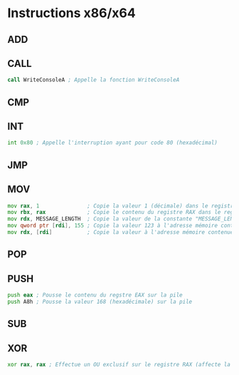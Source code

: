 # Instructions x86/x64

## ADD

## CALL

```asm
call WriteConsoleA ; Appelle la fonction WriteConsoleA
```

## CMP

## INT

```asm
int 0x80 ; Appelle l'interruption ayant pour code 80 (hexadécimal)
```

## JMP

## MOV

```asm
mov rax, 1               ; Copie la valeur 1 (décimale) dans le registre RAX
mov rbx, rax             ; Copie le contenu du registre RAX dans le registre RBX
mov rdx, MESSAGE_LENGTH  ; Copie la valeur de la constante "MESSAGE_LENGTH" dans le registre RDX
mov qword ptr [rdi], 155 ; Copie la valeur 123 à l'adresse mémoire contenue dans le registre RDI
mov rdx, [rdi]           ; Copie la valeur à l'adresse mémoire contenue dans le registre RDI dans le registre RDX
```

## POP

## PUSH

```asm
push eax ; Pousse le contenu du regstre EAX sur la pile
push A8h ; Pousse la valeur 168 (hexadécimale) sur la pile
```

## SUB

## XOR

```asm
xor rax, rax ; Effectue un OU exclusif sur le registre RAX (affecte la valeur 0)
```
